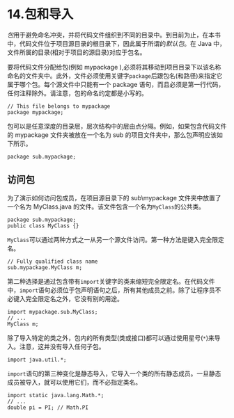# 14.包和导入

*包*用于避免命名冲突，并将代码文件组织到不同的目录中。到目前为止，在本书中，代码文件位于项目源目录的根目录下，因此属于所谓的*默认包*。在 Java 中，文件所属的目录(相对于项目的源目录)对应于包名。

要将代码文件分配给包(例如 mypackage ),必须将其移动到项目目录下以该名称命名的文件夹中。此外，文件必须使用关键字`package`后跟包名(和路径)来指定它属于哪个包。每个源文件中只能有一个 package 语句，而且必须是第一行代码，任何注释除外。请注意，包的命名约定都是小写的。

```
// This file belongs to mypackage
package mypackage;

```

包可以是任意深度的目录层，层次结构中的层由点分隔。例如，如果包含代码文件的 mypackage 文件夹被放在一个名为 sub 的项目文件夹中，那么包声明应该如下所示。

```
package sub.mypackage;

```

## 访问包

为了演示如何访问包成员，在项目源目录下的 sub\mypackage 文件夹中放置了一个名为 MyClass.java 的文件。该文件包含一个名为`MyClass`的公共类。

```
package sub.mypackage;
public class MyClass {}

```

`MyClass`可以通过两种方式之一从另一个源文件访问。第一种方法是键入完全限定名。

```
// Fully qualified class name
sub.mypackage.MyClass m;

```

第二种选择是通过包含带有`import`关键字的类来缩短完全限定名。在代码文件中，`import`语句必须位于包声明语句之后，所有其他成员之前。除了让程序员不必键入完全限定名之外，它没有别的用途。

```
import mypackage.sub.MyClass;
// ...
MyClass m;

```

除了导入特定的类之外，包内的所有类型(类或接口)都可以通过使用星号(`*`)来导入。注意，这并没有导入任何子包。

```
import java.util.*;

```

`import`语句的第三种变化是静态导入，它导入一个类的所有静态成员。一旦静态成员被导入，就可以使用它们，而不必指定类名。

```
import static java.lang.Math.*;
// ...
double pi = PI; // Math.PI

```